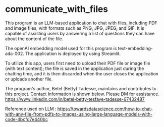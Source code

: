 # communicate_with_files
This program is an LLM-based application to chat with files, including PDF and image files, with formats such as PNG, JPG, JPEG, and GIF. It is capable of assisting users by answering a list of questions they can have about the content of the file. 

The openAI embedding model used for this program is text-embedding-ada-002. The application is deployed by using Streamlit. 

To utilize this app, users first need to upload their PDF file or image file (with text content); the file is saved in the application just during the chatting time, and it is then discarded when the user closes the application or uploads another file. 

The program's author, Betel (Betty) Tadesse, maintains and contributes to this project. Contact Information is shown below. Please DM for assistance. 
https://www.linkedin.com/in/betel-betty-tesfaye-tadesse-67432487


Reference used on LLM : https://towardsdatascience.com/how-to-chat-with-any-file-from-pdfs-to-images-using-large-language-models-with-code-4bcfd7e440bc



